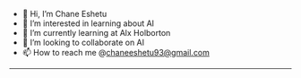 - 👋 Hi, I’m Chane Eshetu 
- 👀 I’m interested in learning about AI
- 🌱 I’m currently learning at Alx Holborton 
- 💞️ I’m looking to collaborate on AI 
- 📫 How to reach me @chaneeshetu93@gmail.com

<!---
chandem/chandem is a ✨ special ✨ repository because its `README.md` (this file) appears on your GitHub profile.
You can click the Preview link to take a look at your changes.
--->
_____________________________
